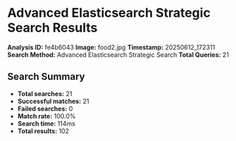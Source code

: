 # Advanced Elasticsearch Strategic Search Results

**Analysis ID:** fe4b6043
**Image:** food2.jpg
**Timestamp:** 20250612_172311
**Search Method:** Advanced Elasticsearch Strategic Search
**Total Queries:** 21

## Search Summary

- **Total searches:** 21
- **Successful matches:** 21
- **Failed searches:** 0
- **Match rate:** 100.0%
- **Search time:** 114ms
- **Total results:** 102

